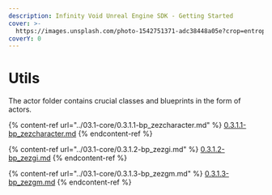 ```yaml
---
description: Infinity Void Unreal Engine SDK - Getting Started
cover: >-
  https://images.unsplash.com/photo-1542751371-adc38448a05e?crop=entropy&cs=tinysrgb&fm=jpg&ixid=MnwxOTcwMjR8MHwxfHNlYXJjaHwzfHxnYW1pbmd8ZW58MHx8fHwxNjYzOTI1MzI5&ixlib=rb-1.2.1&q=80
coverY: 0
---
```


# Utils

The actor folder contains crucial classes and blueprints in the form of actors.

{% content-ref url="../03.1-core/0.3.1.1-bp_zezcharacter.md" %}
[0.3.1.1-bp\_zezcharacter.md](../03.1-core/0.3.1.1-bp\_zezcharacter.md)
{% endcontent-ref %}

{% content-ref url="../03.1-core/0.3.1.2-bp_zezgi.md" %}
[0.3.1.2-bp\_zezgi.md](../03.1-core/0.3.1.2-bp\_zezgi.md)
{% endcontent-ref %}

{% content-ref url="../03.1-core/0.3.1.3-bp_zezgm.md" %}
[0.3.1.3-bp\_zezgm.md](../03.1-core/0.3.1.3-bp\_zezgm.md)
{% endcontent-ref %}

##
